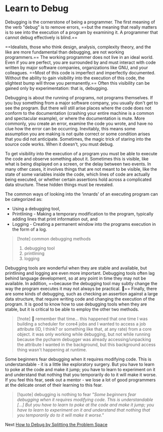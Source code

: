 # Learn to Debug
[//]: # (Version:1.0.0)
Debugging is the cornerstone of being a programmer. The first meaning of the verb "debug" is to remove errors, ==but the meaning that really matters is to see into the execution of a program by examining it. A programmer that cannot debug effectively is blind.==

==Idealists, those who think design, analysis, complexity theory, and the like are more fundamental than debugging, are not working programmers.== The working programmer does not live in an ideal world. Even if you are perfect, you are surrounded by and must interact with code written by major software companies, organizations like GNU, and your colleagues. ==Most of this code is imperfect and imperfectly documented. Without the ability to gain visibility into the execution of this code, the slightest bump will throw you permanently.== Often this visibility can be gained only by experimentation: that is, debugging.

Debugging is about the running of programs, not programs themselves. If you buy something from a major software company, you usually don't get to see the program. But there will still arise places where the code does not conform to the documentation (crashing your entire machine is a common and spectacular example), or where the documentation is mute. More commonly, you create an error, examine the code you wrote, and have no clue how the error can be occurring. Inevitably, this means some assumption you are making is not quite correct or some condition arises that you did not anticipate. Sometimes, the magic trick of staring into the source code works. When it doesn't, you must debug.

To get visibility into the execution of a program you must be able to execute the code and observe something about it. Sometimes this is visible, like what is being displayed on a screen, or the delay between two events. In many other cases, it involves things that are not meant to be visible, like the state of some variables inside the code, which lines of code are actually being executed, or whether certain assertions hold across a complicated data structure. These hidden things must be revealed.

The common ways of looking into the ‘innards’ of an executing program can be categorized as:

- Using a debugging tool,
- Printlining - Making a temporary modification to the program, typically adding lines that print information out, and
- Logging - Creating a permanent window into the programs execution in the form of a log.

> [!note] common debugging methods
> 1. debugging tool
> 2. printlining
> 3. logging

Debugging tools are wonderful when they are stable and available, but printlining and logging are even more important. Debugging tools often lag behind language development, so at any point in time they may not be available. In addition, ==because the debugging tool may subtly change the way the program executes it may not always be practical. 👾== Finally, there are some kinds of debugging, such as checking an assertion against a large data structure, that require writing code and changing the execution of the program. It is good to know how to use debugging tools when they are stable, but it is critical to be able to employ the other two methods.

> [!note] 👾 remember that time...
> this happened that one time I was building a scheduler for core4 jobs and I wanted to access a job attribute (ID, I think? or something like that, at any rate) from a core object. it was only working while debugging, but not while running because the pycharm debugger was already accessing/unpacking the attribute I wanted in the background, but this background access thing wasn't happening at runtime.

Some beginners fear debugging when it requires modifying code. This is understandable - it is a little like exploratory surgery. But you have to learn to poke at the code and make it jump; you have to learn to experiment on it and understand that nothing that you temporarily do to it will make it worse. If you feel this fear, seek out a mentor - we lose a lot of good programmers at the delicate onset of their learning to this fear.

> [!quote] debugging is nothing to fear
> *"Some beginners fear debugging when it requires modifying code. This is understandable [...] But you have to learn to poke at the code and make it jump; you have to learn to experiment on it and understand that nothing that you temporarily do to it will make it worse."*

Next [How to Debug by Splitting the Problem Space](02-How-to-Debug-by-Splitting-the-Problem-Space.md)
